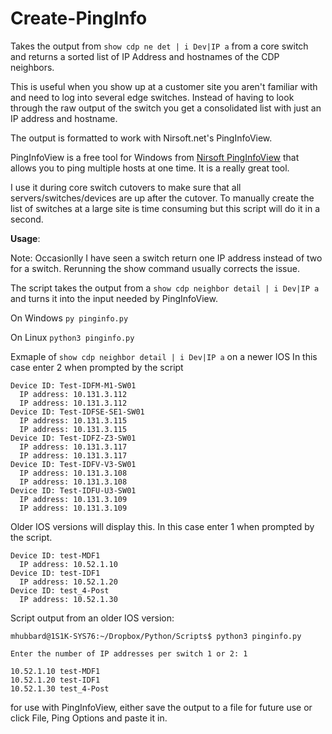 # Create-PingInfo
Takes the output from `show cdp ne det | i Dev|IP a` from a core switch and returns a sorted list of IP Address and hostnames of the CDP neighbors.

This is useful when you show up at a customer site you aren't familiar with and need to log into several edge switches. Instead of having to look through the raw output of the switch you get a consolidated list with just an IP address and hostname.

The output is formatted to work with Nirsoft.net's PingInfoView.

PingInfoView is a free tool for Windows from [Nirsoft PingInfoView](http://www.nirsoft.net/utils/multiple_ping_tool.html) that
allows you to ping multiple hosts at one time. It is a really great tool.

I use it during core switch cutovers to make sure that all servers/switches/devices are up after the cutover. To manually create the list of switches at a large site is time consuming but this script will do it in a second.

**Usage**:

Note: Occasionlly I have seen a switch return one IP address instead of two for a switch. Rerunning the show command usually corrects the issue.

The script takes the output from a `show cdp neighbor detail | i Dev|IP a` and turns it into the input needed
by PingInfoView.

On Windows `py pinginfo.py`

On Linux `python3 pinginfo.py`

Exmaple of `show cdp neighbor detail | i Dev|IP a` on a newer IOS
In this case enter 2 when prompted by the script
```
Device ID: Test-IDFM-M1-SW01
  IP address: 10.131.3.112
  IP address: 10.131.3.112
Device ID: Test-IDFSE-SE1-SW01
  IP address: 10.131.3.115
  IP address: 10.131.3.115
Device ID: Test-IDFZ-Z3-SW01
  IP address: 10.131.3.117
  IP address: 10.131.3.117
Device ID: Test-IDFV-V3-SW01
  IP address: 10.131.3.108
  IP address: 10.131.3.108
Device ID: Test-IDFU-U3-SW01
  IP address: 10.131.3.109
  IP address: 10.131.3.109
```  
Older IOS versions will display this. In this case enter 1 when prompted by the script.
```
Device ID: test-MDF1
  IP address: 10.52.1.10
Device ID: test-IDF1
  IP address: 10.52.1.20
Device ID: test_4-Post
  IP address: 10.52.1.30
```

Script output from an older IOS version:
```
mhubbard@1S1K-SYS76:~/Dropbox/Python/Scripts$ python3 pinginfo.py

Enter the number of IP addresses per switch 1 or 2: 1

10.52.1.10 test-MDF1
10.52.1.20 test-IDF1
10.52.1.30 test_4-Post
 ```

for use with PingInfoView, either save the output to a file for future use or click File, Ping Options and paste it in. 
